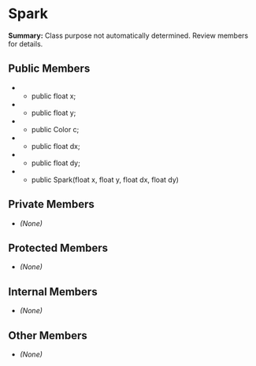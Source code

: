 # Spark

**Summary:** Class purpose not automatically determined. Review members for details.

## Public Members
- - public float x;
- - public float y;
- - public Color c;
- - public float dx;
- - public float dy;
- - public Spark(float x, float y, float dx, float dy)

## Private Members
- *(None)*

## Protected Members
- *(None)*

## Internal Members
- *(None)*

## Other Members
- *(None)*
